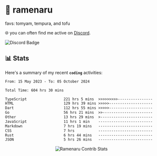# 🍜 ramenaru
favs: tomyam, tempura, and tofu

🌐 you can often find me active on [Discord](https://discordapp.com/users/503291004200157185).

![Discord Badge](https://dcbadge.vercel.app/api/shield/503291004200157185)

## 📊 Stats

Here's a summary of my recent **`coding`** activities:

<!--START_SECTION:waka-->

```txt
From: 15 May 2023 - To: 05 October 2024

Total Time: 604 hrs 30 mins

TypeScript                 221 hrs 5 mins  >>>>>>>>>----------------   36.57 %
HTML                       129 hrs 39 mins >>>>>--------------------   21.45 %
Dart                       112 hrs 55 mins >>>>>--------------------   18.68 %
Go                         56 hrs 21 mins  >>-----------------------   09.32 %
Other                      13 hrs 29 mins  >------------------------   02.23 %
JavaScript                 11 hrs 1 min    -------------------------   01.82 %
Markdown                   7 hrs 19 mins   -------------------------   01.21 %
CSS                        7 hrs           -------------------------   01.16 %
Rust                       6 hrs 44 mins   -------------------------   01.11 %
JSON                       5 hrs 26 mins   -------------------------   00.90 %
```

<!--END_SECTION:waka-->

<div style="text-align: center;">
   <img align="center" src="https://github-readme-streak-stats.herokuapp.com/?user=Ramenaru&theme=dark&card_width=520" alt="Ramenaru Contrib Stats" />
</div>

